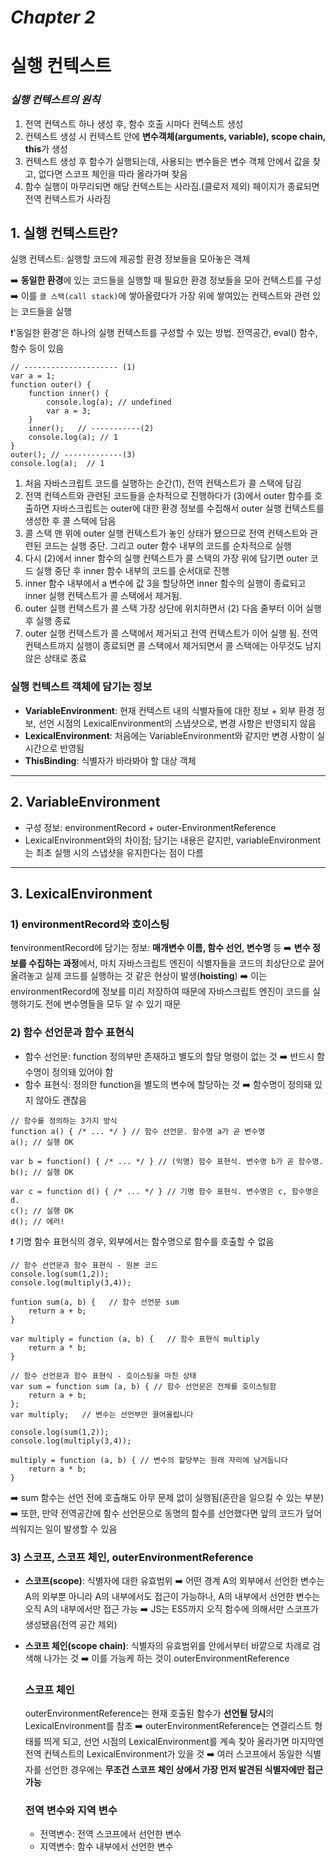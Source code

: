 # ***Chapter 2***

# 실행 컨텍스트

### ***실행 컨텍스트의 원칙***

1. 전역 컨텍스트 하나 생성 후, 함수 호출 시마다 컨텍스트 생성
2. 컨텍스트 생성 시 컨텍스트 안에 **변수객체(arguments, variable), scope chain, this**가 생성
3. 컨텍스트 생성 후 함수가 실행되는데, 사용되는 변수들은 변수 객체 안에서 값을 찾고, 없다면 스코프 체인을 따라 올라가며 찾음
4. 함수 실행이 마무리되면 해당 컨텍스트는 사라짐.(클로저 제외) 페이지가 종료되면 전역 컨텍스트가 사라짐

## 1.  실행 컨텍스트란?
실행 컨텍스트: 실행할 코드에 제공할 환경 정보들을 모아놓은 객체

➡️ **동일한 환경**에 있는 코드들을 실행할 때 필요한 환경 정보들을 모아 컨텍스트를 구성 ➡️ 이를 `콜 스택(call stack)`에 쌓아올렸다가 가장 위에 쌓여있는 컨텍스트와 관련 있는 코드들을 실행

❗️'동일한 환경'은 하나의 실행 컨텍스트를 구성할 수 있는 방법. 전역공간, eval() 함수, 함수 등이 있음


    // --------------------- (1)
    var a = 1;
    function outer() {
	    function inner() {
		    console.log(a); // undefined
		    var a = 3;
		}
		inner();   // -----------(2)
		console.log(a); // 1
	}
	outer(); // -------------(3)
	console.log(a);  // 1

1. 처음 자바스크립트 코드를 실행하는 순간(1), 전역 컨텍스트가 콜 스택에 담김
2. 전역 컨텍스트와 관련된 코드들을 순차적으로 진행하다가 (3)에서 outer 함수를 호출하면 자바스크립트는 outer에 대한 환경 정보를 수집해서 outer 실행 컨텍스트를 생성한 후 콜 스택에 담음
3. 콜 스택 맨 위에 outer 실행 컨텍스트가 놓인 상태가 됐으므로 전역 컨텍스트와 관련된 코드는 실행 중단. 그리고 outer 함수 내부의 코드를 순차적으로 실행
4. 다시 (2)에서 inner 함수의 실행 컨텍스트가 콜 스택의 가장 위에 담기면 outer 코드 실행 중단 후 inner 함수 내부의 코드를 순서대로 진행
5. inner 함수 내부에서 a 변수에 값 3을 할당하면 inner 함수의 실행이 종료되고 inner 실행 컨텍스트가 콜 스택에서 제거됨. 
6. outer 실행 컨텍스트가 콜 스택 가장 상단에 위치하면서 (2) 다음 줄부터 이어 실행 후 실행 종료
7. outer 실행 컨텍스트가 콜 스택에서 제거되고 전역 컨텍스트가 이어 실행 됨. 전역 컨텍스트까지 실행이 종료되면 콜 스택에서 제거되면서 콜 스택에는 아무것도 남지 않은 상태로 종료

### **실행 컨텍스트 객체에 담기는 정보**

 - **VariableEnvironment**: 현재 컨텍스트 내의 식별자들에 대한 정보 + 외부 환경 정보, 선언 시점의 LexicalEnvironment의 스냅샷으로, 변경 사항은 반영되지 않음
 - **LexicalEnvironment**: 처음에는 VariableEnvironment와 같지만 변경 사항이 실시간으로 반영됨
- **ThisBinding**: 식별자가 바라봐야 할 대상 객체
---

## 2. VariableEnvironment
- 구성 정보: environmentRecord + outer-EnvironmentReference
- LexicalEnvironment와의 차이점; 담기는 내용은 같지만, variableEnvironment는 최초 실행 시의 스냅샷을 유지한다는 점이 다름
---

## 3. LexicalEnvironment
### 1) environmentRecord와 호이스팅
❗️environmentRecord에 담기는 정보: **매개변수 이름, 함수 선언, 변수명** 등
➡️ **변수 정보를 수집하는 과정**에서, 마치 자바스크립트 엔진이 식별자들을 코드의 최상단으로 끌어올려놓고 실제 코드를 실행하는 것 같은 현상이 발생(**hoisting**)
➡️ 이는 environmentRecord에 정보를 미리 저장하여 때문에 자바스크립트 엔진이 코드를 실행하기도 전에 변수명들을 모두 알 수 있기 때문

### 2) 함수 선언문과 함수 표현식
- 함수 선언문: function 정의부만 존재하고 별도의 할당 명령이 없는 것
➡️ 반드시 함수명이 정의돼 있어야 함
- 함수 표현식: 정의한 function을 별도의 변수에 할당하는 것
➡️ 함수명이 정의돼 있지 않아도 괜찮음

```
// 함수를 정의하는 3가지 방식
function a() { /* ... */ } // 함수 선언문. 함수명 a가 곧 변수명
a(); // 실행 OK

var b = function() { /* ... */ } // (익명) 함수 표현식. 변수명 b가 곧 함수명.
b(); // 실행 OK

var c = function d() { /* ... */ } // 기명 함수 표현식. 변수명은 c, 함수명은 d.
c(); // 실행 OK
d(); // 에러!
```
❗️ 기명 함수 표현식의 경우, 외부에서는 함수명으로 함수를 호출할 수 없음

```
// 함수 선언문과 함수 표현식 - 원본 코드
console.log(sum(1,2));
console.log(multiply(3,4));

funtion sum(a, b) {   // 함수 선언문 sum
	return a + b;
}

var multiply = function (a, b) {   // 함수 표현식 multiply
	return a * b;
}
```
```
// 함수 선언문과 함수 표현식 - 호이스팅을 마친 상태
var sum = function sum (a, b) { // 함수 선언문은 전체를 호이스팅함
	return a + b;
};
var multiply;   // 변수는 선언부만 끌어올립니다

console.log(sum(1,2));
console.log(multiply(3,4));

multiply = function (a, b) { // 변수의 할당부는 원래 자리에 남겨둡니다
	return a * b;
}
```
➡️ sum 함수는 선언 전에 호출해도 아무 문제 없이 실행됨(혼란을 일으킬 수 있는 부분)
➡️ 또한, 만약 전역공간에 함수 선언문으로 동명의 함수를 선언했다면 앞의 코드가 덮어씌워지는 일이 발생할 수 있음

### 3) 스코프, 스코프 체인, outerEnvironmentReference
- **스코프(scope)**: 식별자에 대한 유효범위
➡️ 어떤 경계 A의 외부에서 선언한 변수는 A의 외부뿐 아니라 A의 내부에서도 접근이 가능하나, A의 내부에서 선언한 변수는 오직 A의 내부에서만 접근 가능
➡️ JS는 ES5까지 오직 함수에 의해서만 스코프가 생성됐음(전역 공간 제외)
- **스코프 체인(scope chain)**: 식별자의 유효범위를 안에서부터 바깥으로 차례로 검색해 나가는 것
➡️ 이를 가능케 하는 것이 outerEnvironmentReference


  ### **스코프 체인**
  outerEnvironmentReference는 현재 호출된 함수가 **선언될 당시**의 LexicalEnvironment를 참조
  ➡️ outerEnvironmentReference는 연결리스트 형태를 띄게 되고, 선언 시점의 LexicalEnvironment를 계속 찾아 올라가면 마지막엔 전역 컨텍스트의 LexicalEnvironment가 있을 것
  ➡️ 여러 스코프에서 동일한 식별자를 선언한 경우에는 **무조건 스코프 체인 상에서 가장 먼저 발견된 식별자에만 접근 가능**

  ### 전역 변수와 지역 변수
  - 전역변수: 전역 스코프에서 선언한 변수
  - 지역변수: 함수 내부에서 선언한 변수